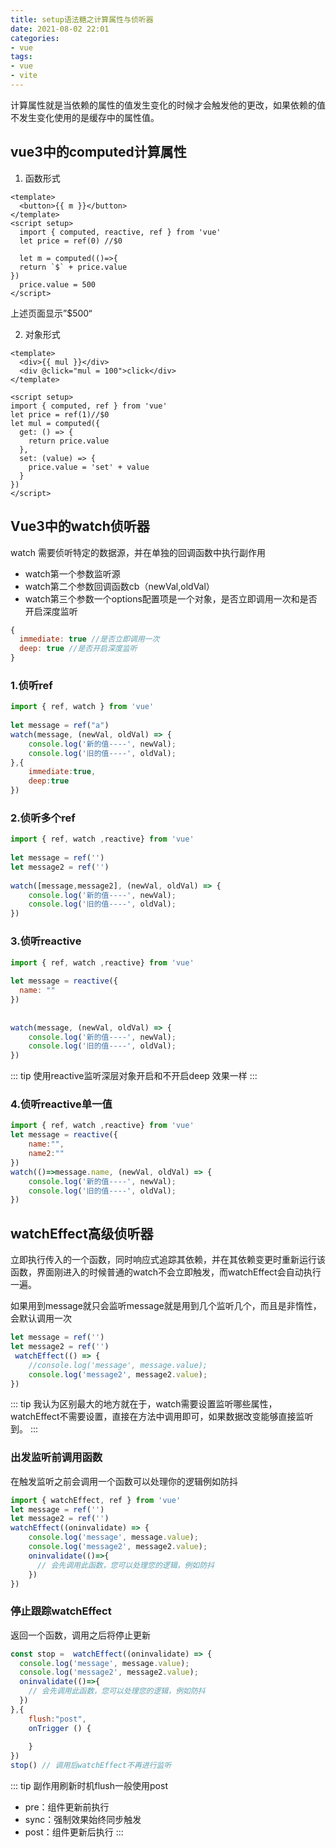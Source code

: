```yaml
---
title: setup语法糖之计算属性与侦听器
date: 2021-08-02 22:01
categories:
- vue
tags:
- vue
- vite
---
```


计算属性就是当依赖的属性的值发生变化的时候才会触发他的更改，如果依赖的值不发生变化使用的是缓存中的属性值。
<!-- more -->

## vue3中的computed计算属性

1. 函数形式
```vue
<template>
  <button>{{ m }}</button>
</template>
<script setup>
  import { computed, reactive, ref } from 'vue'
  let price = ref(0) //$0

  let m = computed(()=>{
  return `$` + price.value
})
  price.value = 500
</script>
```
上述页面显示”$500“

2. 对象形式
```vue
<template>
  <div>{{ mul }}</div>
  <div @click="mul = 100">click</div>
</template>

<script setup>
import { computed, ref } from 'vue'
let price = ref(1)//$0
let mul = computed({
  get: () => {
    return price.value
  },
  set: (value) => {
    price.value = 'set' + value
  }
})
</script>
```


## Vue3中的watch侦听器
watch 需要侦听特定的数据源，并在单独的回调函数中执行副作用

- watch第一个参数监听源 
- watch第二个参数回调函数cb（newVal,oldVal） 
- watch第三个参数一个options配置项是一个对象，是否立即调用一次和是否开启深度监听
```javascript
{
  immediate: true //是否立即调用一次
  deep: true //是否开启深度监听
}
```


### 1.侦听ref
```javascript
import { ref, watch } from 'vue'
 
let message = ref("a")
watch(message, (newVal, oldVal) => {
    console.log('新的值----', newVal);
    console.log('旧的值----', oldVal);
},{
    immediate:true,
    deep:true
})
```

### 2.侦听多个ref
```javascript
import { ref, watch ,reactive} from 'vue'
 
let message = ref('')
let message2 = ref('')
 
watch([message,message2], (newVal, oldVal) => {
    console.log('新的值----', newVal);
    console.log('旧的值----', oldVal);
})
```

### 3.侦听reactive
```javascript
import { ref, watch ,reactive} from 'vue'
 
let message = reactive({
  name: ""
})
 
 
watch(message, (newVal, oldVal) => {
    console.log('新的值----', newVal);
    console.log('旧的值----', oldVal);
})
```

::: tip
使用reactive监听深层对象开启和不开启deep 效果一样
:::

### 4.侦听reactive单一值

```javascript
import { ref, watch ,reactive} from 'vue'
let message = reactive({
    name:"",
    name2:""
})
watch(()=>message.name, (newVal, oldVal) => {
    console.log('新的值----', newVal);
    console.log('旧的值----', oldVal);
})
```


## watchEffect高级侦听器

立即执行传入的一个函数，同时响应式追踪其依赖，并在其依赖变更时重新运行该函数，界面刚进入的时候普通的watch不会立即触发，而watchEffect会自动执行一遍。

如果用到message就只会监听message就是用到几个监听几个，而且是非惰性，会默认调用一次
```javascript
let message = ref('')
let message2 = ref('')
 watchEffect(() => {
    //console.log('message', message.value);
    console.log('message2', message2.value);
})
```

::: tip
我认为区别最大的地方就在于，watch需要设置监听哪些属性，watchEffect不需要设置，直接在方法中调用即可，如果数据改变能够直接监听到。
:::


### 出发监听前调用函数
在触发监听之前会调用一个函数可以处理你的逻辑例如防抖
```javascript
import { watchEffect, ref } from 'vue'
let message = ref('')
let message2 = ref('')
watchEffect((oninvalidate) => {
    console.log('message', message.value);
    console.log('message2', message2.value);
    oninvalidate(()=>{
      // 会先调用此函数，您可以处理您的逻辑，例如防抖
    })
})
```


### 停止跟踪watchEffect
返回一个函数，调用之后将停止更新
```javascript
const stop =  watchEffect((oninvalidate) => {
  console.log('message', message.value);
  console.log('message2', message2.value);
  oninvalidate(()=>{
    // 会先调用此函数，您可以处理您的逻辑，例如防抖
  })
},{
    flush:"post",
    onTrigger () {
 
    }
})
stop() // 调用后watchEffect不再进行监听
```
::: tip
副作用刷新时机flush一般使用post
- pre：组件更新前执行 
- sync：强制效果始终同步触发 
- post：组件更新后执行
::: 

